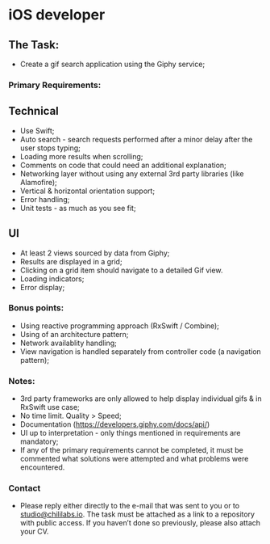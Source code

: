 # iOS developer

## The Task:
- Create a gif search application using the Giphy service;

### Primary Requirements:
## Technical
- Use Swift;
- Auto search - search requests performed after a minor delay after the user stops typing;
- Loading more results when scrolling;
- Comments on code that could need an additional explanation;
- Networking layer without using any external 3rd party libraries (like Alamofire);
- Vertical & horizontal orientation support;
- Error handling;
- Unit tests - as much as you see fit;
  
## UI
- At least 2 views sourced by data from Giphy;
- Results are displayed in a grid;
- Clicking on a grid item should navigate to a detailed Gif view.
- Loading indicators;
- Error display;

### Bonus points:
- Using reactive programming approach (RxSwift / Combine);
- Using of an architecture pattern;
- Network availablity handling;
- View navigation is handled separately from controller code (a navigation pattern);

### Notes:
- 3rd party frameworks are only allowed to help display individual gifs & in RxSwift use case;
- No time limit. Quality > Speed;
- Documentation (https://developers.giphy.com/docs/api/)
- UI up to interpretation - only things mentioned in requirements are mandatory;
- If any of the primary requirements cannot be completed, it must be commented what solutions were attempted and what problems were encountered.

### Contact
- Please reply either directly to the e-mail that was sent to you or to studio@chililabs.io. The task must be attached as a link to a repository with public access. If you haven’t done so previously, please also attach your CV.
